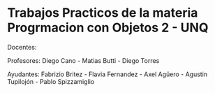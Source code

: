 # Trabajos Practicos de la materia Progrmacion con Objetos 2 - UNQ

Docentes:

Profesores: Diego Cano - Matias Butti - Diego Torres

Ayudantes: Fabrizio Britez - Flavia Fernandez - Axel Agüero - Agustin Tupilojón - Pablo Spizzamiglio
